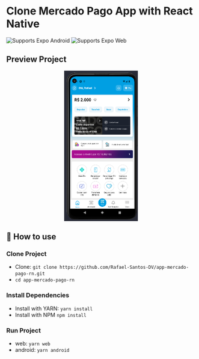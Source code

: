 # Clone Mercado Pago App with React Native

<p>
  <!-- Android -->
  <img alt="Supports Expo Android" longdesc="Supports Expo Android" src="https://img.shields.io/badge/Android-4630EB.svg?style=flat-square&logo=ANDROID&labelColor=A4C639&logoColor=fff" />
  <!-- Web -->
  <img alt="Supports Expo Web" longdesc="Supports Expo Web" src="https://img.shields.io/badge/web-4630EB.svg?style=flat-square&logo=GOOGLE-CHROME&labelColor=4285F4&logoColor=fff" />
</p>

## Preview Project
<div align="center">
 <img alt="App Mercado pago" src="./.github/screen.png" align="center" height="400px"/>
</div>

## 🚀 How to use

### Clone Project

- Clone: `git clone https://github.com/Rafael-Santos-DV/app-mercado-pago-rn.git`
- `cd app-mercado-pago-rn`

### Install Dependencies

- Install with YARN: `yarn install`
- Install with NPM `npm install`

### Run Project

- web: `yarn web`
- android: `yarn android`
